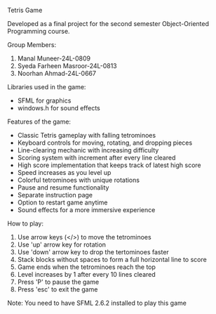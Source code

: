 Tetris Game

Developed as a final project for the second semester Object-Oriented Programming course.

Group Members:
1. Manal Muneer-24L-0809
2. Syeda Farheen Masroor-24L-0813
3. Noorhan Ahmad-24L-0667

Libraries used in the game:
- SFML for graphics
- windows.h for sound effects

Features of the game:
- Classic Tetris gameplay with falling tetrominoes
- Keyboard controls for moving, rotating, and dropping pieces
- Line-clearing mechanic with increasing difficulty
- Scoring system with increment after every line cleared
- High score implementation that keeps track of latest high score
- Speed increases as you level up
- Colorful tetrominoes with unique rotations
- Pause and resume functionality
- Separate instruction page
- Option to restart game anytime
- Sound effects for a more immersive experience

How to play:
1. Use arrow keys (</>) to move the tetrominoes
2. Use 'up' arrow key for rotation
3. Use 'down' arrow key to drop the tertominoes faster
4. Stack blocks without spaces to form a full horizontal line to score
5. Game ends when the tetrominoes reach the top
6. Level increases by 1 after every 10 lines cleared
7. Press 'P' to pause the game
8. Press 'esc' to exit the game

Note: You need to have SFML 2.6.2 installed to play this game


